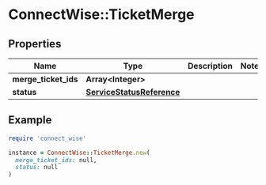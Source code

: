 # ConnectWise::TicketMerge

## Properties

| Name | Type | Description | Notes |
| ---- | ---- | ----------- | ----- |
| **merge_ticket_ids** | **Array&lt;Integer&gt;** |  |  |
| **status** | [**ServiceStatusReference**](ServiceStatusReference.md) |  |  |

## Example

```ruby
require 'connect_wise'

instance = ConnectWise::TicketMerge.new(
  merge_ticket_ids: null,
  status: null
)
```

